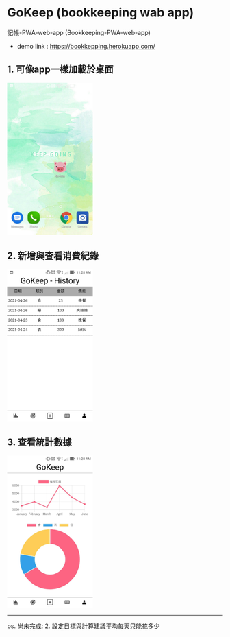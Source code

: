 # GoKeep (bookkeeping wab app)
記帳-PWA-web-app (Bookkeeping-PWA-web-app)

* demo link : https://bookkepping.herokuapp.com/

## 1. 可像app一樣加載於桌面
<img src="https://github.com/Yu-Zhuang/bookkeeping/blob/main/demoscreen/64978.jpg" width="200px">

## 2. 新增與查看消費紀錄
<img src="https://github.com/Yu-Zhuang/bookkeeping/blob/main/demoscreen/64976.jpg" width="200px">

## 3. 查看統計數據
<img src="https://github.com/Yu-Zhuang/bookkeeping/blob/main/demoscreen/64974.jpg" width="200px">

--- 
ps. 尚未完成: 2. 設定目標與計算建議平均每天只能花多少

